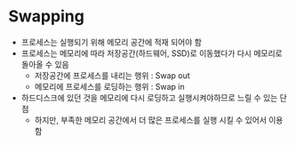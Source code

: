 # Swapping

- 프로세스는 실행되기 위해 메모리 공간에 적재 되어야 함
- 프로세스는 메모리에 따라 저장공간(하드웨어, SSD)로 이동했다가 다시 메모리로 돌아올 수 있음
  - 저장공간에 프로세스를 내리는 행위 : Swap out
  - 메모리에 프로세스를 로딩하는 행위 : Swap in
- 하드디스크에 있던 것을 메모리에 다시 로딩하고 실행시켜야하므로 느릴 수 있는 단점
  - 하지만, 부족한 메모리 공간에서 더 많은 프로세스를 실행 시킬 수 있어서 이용함

